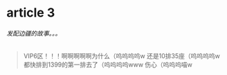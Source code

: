 
# article 3

###### 发配边疆的故事。。。

> VIP6区！！！啊啊啊啊啊为什么（呜呜呜呜w
> 还是10排35座（呜呜呜呜w
> 都快排到1399的第一排去了（呜呜呜呜www
> 伤心（呜呜呜喵w

